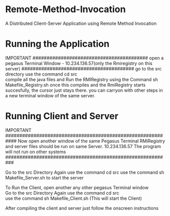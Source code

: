 # Remote-Method-Invocation
A Distributed Client-Server Application using Remote Method Invocation



# Running the Application

IMPORTANT
#########################################
open a pegasus Terminal Window - 10.234.136.57(only the Rmiregistry on this server)
########################################
go to the src directory use the command cd src  
compile all the java files and Run the RMIRegistry using the Command sh Makefile_Registry.sh 
once this compiles and the RmiRegistry starts succesfully, the cursor just stays there. 
you can carryon with other steps in a new terminal window of the same server. 


# Running Client and Server

IMPORTANT
############################################################
Now open another window of the  same Pegasus Terminal 
RMiRegistry and server files should be run on same Server.
10.234.136.57
The program will not run on other systems
###########################################################


Go to the src Directory Again  use the command cd src 
use the command sh Makefile_Server.sh to start the server

To Run the Client, open another any other pegasus Terminal window  
Go to the src Directory Again use the command cd src  
use the command sh Makefile_Client.sh (This will start the Client)  

After compiling the client and server just follow the onscreen instructions  

